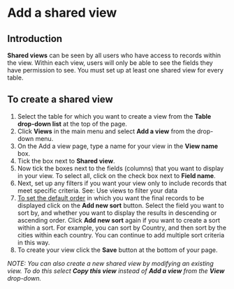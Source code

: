 

# Add a shared view

## Introduction

**Shared views** can be seen by all users who have access to records within the view. Within each view, users will only be able to see the fields they have permission to see. You must set up at least one shared view for every table.

## To create a shared view

1. Select the table for which you want to create a view from the **Table drop-down list** at the top of the page.
2. Click **Views** in the main menu and select **Add a view** from the drop-down menu.
3. On the Add a view page, type a name for your view in the **View name** box.
4. Tick the box next to **Shared view**.
5. Now tick the boxes next to the fields (columns) that you want to display in your view. To select all, click on the check box next to **Field name**.
6. Next, set up any filters if you want your view only to include records that meet specific criteria. See: Use views to filter your data
7. [To set the default order](30-add-personalized-view.md) in which you want the final records to be displayed click on the **Add new sort** button. Select the field you want to sort by, and whether you want to display the results in descending or ascending order. Click **Add new sort** again if you want to create a sort within a sort. For example, you can sort by Country, and then sort by the cities within each country. You can continue to add multiple sort criteria in this way.
8. To create your view click the **Save** button at the bottom of your page.

*NOTE: You can also create a new shared view by modifying an existing view. To do this select **Copy this view** instead of **Add a view** from the **View** drop-down.*